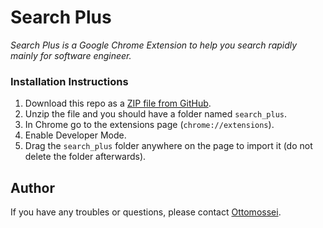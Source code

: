 <h1>Search Plus</h1>

*Search Plus is a Google Chrome Extension to help you search rapidly mainly for software engineer.*

### Installation Instructions
1. Download this repo as a [ZIP file from GitHub](https://github.com/ottomossei/search_plus/archive/main.zip).
1. Unzip the file and you should have a folder named `search_plus`.
1. In Chrome go to the extensions page (`chrome://extensions`).
1. Enable Developer Mode.
1. Drag the `search_plus` folder anywhere on the page to import it (do not delete the folder afterwards).

## Author
If you have any troubles or questions, please contact [Ottomossei](https://github.com/Ottomossei).
